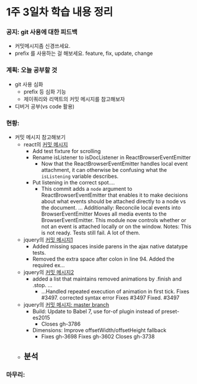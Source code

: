 # 1주 3일차 학습 내용 정리
### 공지: git 사용에 대한 피드백
- 커밋메시지좀 신경쓰세요. 
- prefix 를 사용하는 걸 해보세요. feature, fix, update, change
### 계획: 오늘 공부할 것
- git 사용 심화
	- prefix 등 심화 기능
	- 제이쿼리와 리액트의 커밋 메시지를 참고해보자
- 디버거 공부(vs code 활용)
### 현황: 
- 커밋 메시지 참고해보기
	- react의 [커밋 메시지](https://github.com/facebook/react/pull/9333/commits)
		- Add test fixture for scrolling
		- Rename isListener to isDocListener in ReactBrowserEventEmitter
			- Now that the ReactBrowserEventEmitter handles local event attachment, it can otherwise be confusing what the `isListening` variable describes.
		- Put listening in the correct spot....
			- This commit adds a `node` argument to ReactBrowserEventEmitter that
			enables it to make decisions about what events should be attached
			directly to a node vs the document.
			...
			Additionally:
			Reconcile local events into BrowserEventEmitter
			Moves all media events to the BrowserEventEmitter. This module now
			controls whether or not an event is attached locally or on the window.
			Notes:
			This is not ready. Tests still fail. A lot of them.
	- jquery의 [커밋 메시지1](https://github.com/jquery/jquery/pull/1525/commits)
		- Added missing spaces inside parens in the ajax native datatype tests.
		- Removed the extra space after colon in line 94. Added the required ex…
	- jquery의 [커밋 메시지2](https://github.com/jquery/jquery/pull/3501/commits)
		- added a list that maintains removed animations by .finish and .stop. …
			- …Handled repeated execution of animation in first tick. Fixes #3497.
			corrected syntax error
			Fixes #3497
			Fixed. #3497
	- jquery의 [커밋 메시지: master branch](https://github.com/jquery/jquery/commits/master)
		- Build: Update to Babel 7, use for-of plugin instead of preset-es2015 
			- Closes gh-3786
		- Dimensions: Improve offsetWidth/offsetHeight fallback
			- Fixes gh-3698
			Fixes gh-3602
			Closes gh-3738
	- 분석
		- 

### 마무리: 